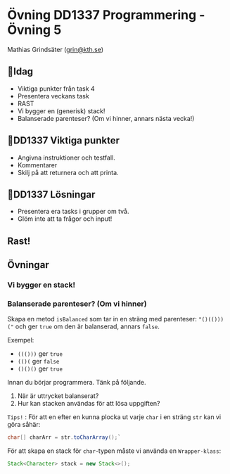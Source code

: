 # **Övning DD1337 Programmering - Övning 5**
Mathias Grindsäter (grin@kth.se)

## 💬**Idag**
* Viktiga punkter från task 4
* Presentera veckans task
* RAST
* Vi bygger en (generisk) stack!
* Balanserade parenteser? (Om vi hinner, annars nästa vecka!)

## 💬**DD1337 Viktiga punkter**
* Angivna instruktioner och testfall.
* Kommentarer
* Skilj på att returnera och att printa.

## 💬**DD1337 Lösningar**
* Presentera era tasks i grupper om två.
* Glöm inte att ta frågor och input! 

## **Rast!**

## **Övningar**

### Vi bygger en stack!
### Balanserade parenteser? (Om vi hinner)
Skapa en metod `isBalanced` som tar in en sträng med parenteser:
`"()(()))("` och ger `true` om den är balanserad, annars `false`.

Exempel:
* `((()))` ger `true`
* `(()(` ger `false`
* `()()()` ger `true`

Innan du börjar programmera. Tänk på följande.
1) När är uttrycket balanserat?
2) Hur kan stacken användas för att lösa uppgiften?

`Tips!` : För att en efter en kunna plocka ut varje `char`
i en sträng `str` kan vi göra såhär:
```java
char[] charArr = str.toCharArray();`
```

För att skapa en stack för `char`-typen måste vi använda
en `Wrapper-klass`:
```java
Stack<Character> stack = new Stack<>();
```




